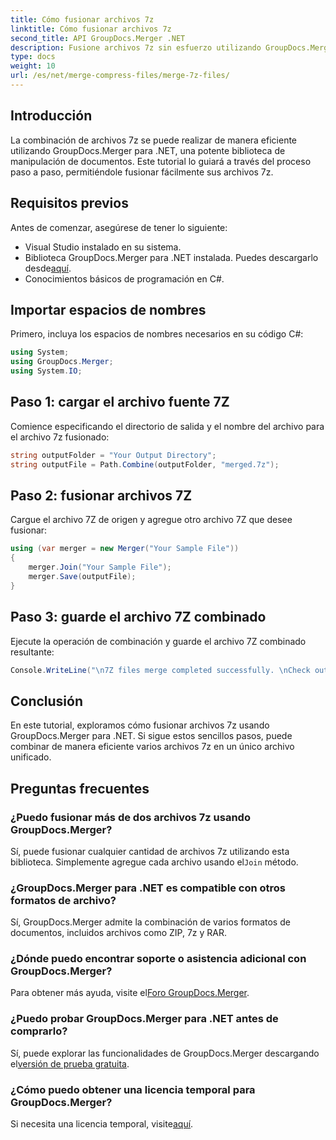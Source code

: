 ```yaml
---
title: Cómo fusionar archivos 7z
linktitle: Cómo fusionar archivos 7z
second_title: API GroupDocs.Merger .NET
description: Fusione archivos 7z sin esfuerzo utilizando GroupDocs.Merger para .NET. Siga nuestra guía paso a paso para combinar varios archivos en uno sin problemas.
type: docs
weight: 10
url: /es/net/merge-compress-files/merge-7z-files/
---
```

## Introducción
La combinación de archivos 7z se puede realizar de manera eficiente utilizando GroupDocs.Merger para .NET, una potente biblioteca de manipulación de documentos. Este tutorial lo guiará a través del proceso paso a paso, permitiéndole fusionar fácilmente sus archivos 7z.
## Requisitos previos
Antes de comenzar, asegúrese de tener lo siguiente:
- Visual Studio instalado en su sistema.
-  Biblioteca GroupDocs.Merger para .NET instalada. Puedes descargarlo desde[aquí](https://releases.groupdocs.com/merger/net/).
- Conocimientos básicos de programación en C#.

## Importar espacios de nombres
Primero, incluya los espacios de nombres necesarios en su código C#:
```csharp
using System; 
using GroupDocs.Merger;
using System.IO;
```
## Paso 1: cargar el archivo fuente 7Z
Comience especificando el directorio de salida y el nombre del archivo para el archivo 7z fusionado:
```csharp
string outputFolder = "Your Output Directory";
string outputFile = Path.Combine(outputFolder, "merged.7z");
```
## Paso 2: fusionar archivos 7Z
Cargue el archivo 7Z de origen y agregue otro archivo 7Z que desee fusionar:
```csharp
using (var merger = new Merger("Your Sample File"))
{
    merger.Join("Your Sample File");
    merger.Save(outputFile);
}
```
## Paso 3: guarde el archivo 7Z combinado
Ejecute la operación de combinación y guarde el archivo 7Z combinado resultante:
```csharp
Console.WriteLine("\n7Z files merge completed successfully. \nCheck output in {0}", outputFolder);
```

## Conclusión
En este tutorial, exploramos cómo fusionar archivos 7z usando GroupDocs.Merger para .NET. Si sigue estos sencillos pasos, puede combinar de manera eficiente varios archivos 7z en un único archivo unificado.

## Preguntas frecuentes
### ¿Puedo fusionar más de dos archivos 7z usando GroupDocs.Merger?
 Sí, puede fusionar cualquier cantidad de archivos 7z utilizando esta biblioteca. Simplemente agregue cada archivo usando el`Join` método.
### ¿GroupDocs.Merger para .NET es compatible con otros formatos de archivo?
Sí, GroupDocs.Merger admite la combinación de varios formatos de documentos, incluidos archivos como ZIP, 7z y RAR.
### ¿Dónde puedo encontrar soporte o asistencia adicional con GroupDocs.Merger?
 Para obtener más ayuda, visite el[Foro GroupDocs.Merger](https://forum.groupdocs.com/c/merger/32).
### ¿Puedo probar GroupDocs.Merger para .NET antes de comprarlo?
 Sí, puede explorar las funcionalidades de GroupDocs.Merger descargando el[versión de prueba gratuita](https://releases.groupdocs.com/).
### ¿Cómo puedo obtener una licencia temporal para GroupDocs.Merger?
 Si necesita una licencia temporal, visite[aquí](https://purchase.groupdocs.com/temporary-license/).